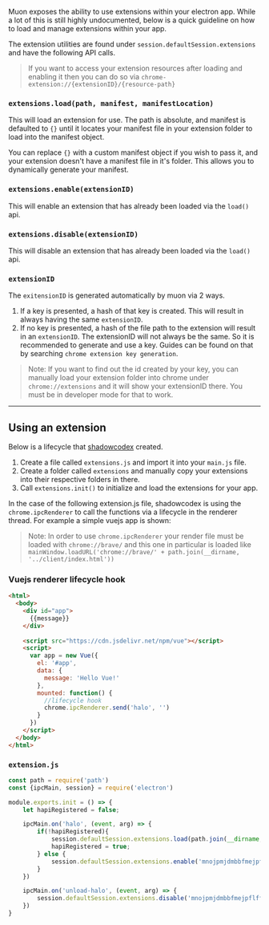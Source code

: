 Muon exposes the ability to use extensions within your electron app. While a lot of this is still highly undocumented, below is a quick guideline on how to load and manage extensions within your app.

The extension utilities are found under `session.defaultSession.extensions` and have the following API calls.

> If you want to access your extension resources after loading and enabling it then you can do so via `chrome-extension://{extensionID}/{resource-path}`

### `extensions.load(path, manifest, manifestLocation)`

This will load an extension for use. The path is absolute, and manifest is defaulted to `{}` until it locates your manifest file in your extension folder to load into the manifest object. 

You can replace `{}` with a custom manifest object if you wish to pass it, and your extension doesn't have a manifest file in it's folder. This allows you to dynamically generate your manifest.

### `extensions.enable(extensionID)`

This will enable an extension that has already been loaded via the `load()` api.

### `extensions.disable(extensionID)`

This will disable an extension that has already been loaded via the `load()` api.

### `extensionID`

The `exitensionID` is generated automatically by muon via 2 ways. 

1. If a key is presented, a hash of that key is created. This will result in always having the same `extensionID`.
2. If no key is presented, a hash of the file path to the extension will result in an `extensionID`. The extensionID will not always be the same. So it is recommended to generate and use a key. Guides can be found on that by searching `chrome extension key generation`. 

> Note: If you want to find out the id created by your key, you can manually load your extension folder into chrome under `chrome://extensions` and it will show your extensionID there. You must be in developer mode for that to work.

---

## Using an extension

Below is a lifecycle that [shadowcodex](https://github.com/shadowcodex) created.

1. Create a file called `extensions.js` and import it into your `main.js` file. 
2. Create a folder called `extensions` and manually copy your extensions into their respective folders in there.
3. Call `extensions.init()` to initialize and load the extensions for your app.

In the case of the following extension.js file, shadowcodex is using the `chrome.ipcRenderer` to call the functions via a lifecycle in the renderer thread. For example a simple vuejs app is shown:

> Note: In order to use `chrome.ipcRenderer` your render file must be loaded with `chrome://brave/` and this one in particular is loaded like `mainWindow.loadURL('chrome://brave/' + path.join(__dirname, '../client/index.html'))`

### Vuejs renderer lifecycle hook

```html
<html>
  <body>
    <div id="app">
      {{message}}
    </div>
    
    <script src="https://cdn.jsdelivr.net/npm/vue"></script>
    <script>
      var app = new Vue({
        el: '#app',
        data: {
          message: 'Hello Vue!'
        },
        mounted: function() {
          //lifecycle hook
          chrome.ipcRenderer.send('halo', '')
        }
      })
    </script>
  </body>
</html>
```

### `extension.js`

```javascript
const path = require('path')
const {ipcMain, session} = require('electron')

module.exports.init = () => {
    let hapiRegistered = false;

    ipcMain.on('halo', (event, arg) => {
        if(!hapiRegistered){
            session.defaultSession.extensions.load(path.join(__dirname,`extensions/hapi`), {}, 'unpacked');            
            hapiRegistered = true;
        } else {
            session.defaultSession.extensions.enable('mnojpmjdmbbfmejpflffifhffcmidifd')                  
        }       
    })

    ipcMain.on('unload-halo', (event, arg) => {
        session.defaultSession.extensions.disable('mnojpmjdmbbfmejpflffifhffcmidifd')                      
    })
}
```

